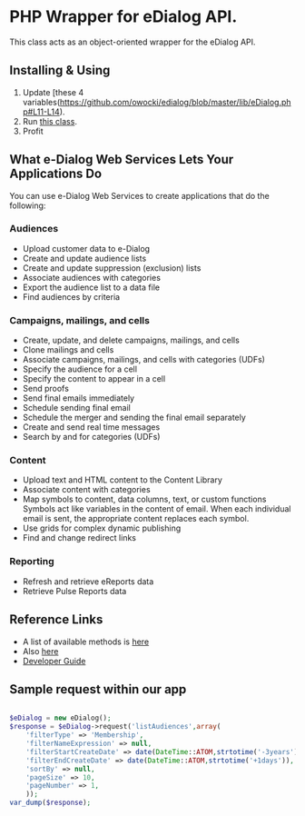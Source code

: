 
# PHP Wrapper for eDialog API.

This class acts as an object-oriented wrapper for the eDialog API.

## Installing & Using

1. Update [these 4 variables(https://github.com/owocki/edialog/blob/master/lib/eDialog.php#L11-L14).
2. Run [this class](https://github.com/owocki/edialog/blob/master/run.php).
3. Profit


## What e-Dialog Web Services Lets Your Applications Do
You can use e-Dialog Web Services to create applications that do the following:

### Audiences
 * Upload customer data to e-Dialog
 * Create and update audience lists
 * Create and update suppression (exclusion) lists
 * Associate audiences with categories
 * Export the audience list to a data file
 * Find audiences by criteria

### Campaigns, mailings, and cells
 * Create, update, and delete campaigns, mailings, and cells
 * Clone mailings and cells
 * Associate campaigns, mailings, and cells with categories (UDFs)
 * Specify the audience for a cell
 * Specify the content to appear in a cell
 * Send proofs
 * Send final emails immediately
 * Schedule sending final email
 * Schedule the merger and sending the final email separately
 * Create and send real time messages
 * Search by and for categories (UDFs)

### Content
 * Upload text and HTML content to the Content Library
 * Associate content with categories
 * Map symbols to content, data columns, text, or custom functions
Symbols act like variables in the content of email. When each individual email is sent, the appropriate content replaces each symbol.
 * Use grids for complex dynamic publishing
 * Find and change redirect links

### Reporting
 * Refresh and retrieve eReports data
 * Retrieve Pulse Reports data



## Reference Links

* A list of available methods is [here](http://sdk.e-dialog.com/edialog-webservices/SdkService.wsdl)
* Also [here](http://www.pdf-archive.com/2013/02/19/ewsreference/ewsreference.pdf)
* [Developer Guide](http://www.pdf-archive.com/2013/02/19/e-dialog-web-services-developer-guide-v1-4/e-dialog-web-services-developer-guide-v1-4.pdf)

## Sample request within our app

```php

$eDialog = new eDialog();
$response = $eDialog->request('listAudiences',array(
	'filterType' => 'Membership',
	'filterNameExpression' => null,
	'filterStartCreateDate' => date(DateTime::ATOM,strtotime('-3years')),
	'filterEndCreateDate' => date(DateTime::ATOM,strtotime('+1days')),
	'sortBy' => null,
	'pageSize' => 10,
	'pageNumber' => 1,
	));
var_dump($response);


```




